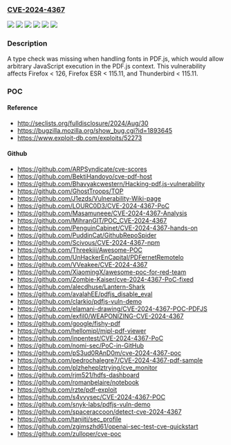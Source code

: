 ### [CVE-2024-4367](https://cve.mitre.org/cgi-bin/cvename.cgi?name=CVE-2024-4367)
![](https://img.shields.io/static/v1?label=Product&message=Firefox%20ESR&color=blue)
![](https://img.shields.io/static/v1?label=Product&message=Firefox&color=blue)
![](https://img.shields.io/static/v1?label=Product&message=Thunderbird&color=blue)
![](https://img.shields.io/static/v1?label=Version&message=0%20&color=brightgreen)
![](https://img.shields.io/static/v1?label=Version&message=unspecified%20&color=brightgreen)
![](https://img.shields.io/static/v1?label=Vulnerability&message=Arbitrary%20JavaScript%20execution%20in%20PDF.js&color=brightgreen)

### Description

A type check was missing when handling fonts in PDF.js, which would allow arbitrary JavaScript execution in the PDF.js context. This vulnerability affects Firefox < 126, Firefox ESR < 115.11, and Thunderbird < 115.11.

### POC

#### Reference
- http://seclists.org/fulldisclosure/2024/Aug/30
- https://bugzilla.mozilla.org/show_bug.cgi?id=1893645
- https://www.exploit-db.com/exploits/52273

#### Github
- https://github.com/ARPSyndicate/cve-scores
- https://github.com/BektiHandoyo/cve-pdf-host
- https://github.com/Bhavyakcwestern/Hacking-pdf.js-vulnerability
- https://github.com/GhostTroops/TOP
- https://github.com/J1ezds/Vulnerability-Wiki-page
- https://github.com/LOURC0D3/CVE-2024-4367-PoC
- https://github.com/Masamuneee/CVE-2024-4367-Analysis
- https://github.com/MihranGIT/POC_CVE-2024-4367
- https://github.com/PenguinCabinet/CVE-2024-4367-hands-on
- https://github.com/PuddinCat/GithubRepoSpider
- https://github.com/Scivous/CVE-2024-4367-npm
- https://github.com/Threekiii/Awesome-POC
- https://github.com/UnHackerEnCapital/PDFernetRemotelo
- https://github.com/VVeakee/CVE-2024-4367
- https://github.com/XiaomingX/awesome-poc-for-red-team
- https://github.com/Zombie-Kaiser/cve-2024-4367-PoC-fixed
- https://github.com/alecdhuse/Lantern-Shark
- https://github.com/avalahEE/pdfjs_disable_eval
- https://github.com/clarkio/pdfjs-vuln-demo
- https://github.com/elamani-drawing/CVE-2024-4367-POC-PDFJS
- https://github.com/exfil0/WEAPONIZING-CVE-2024-4367
- https://github.com/google/fishy-pdf
- https://github.com/hellomipl/mipl-pdf-viewer
- https://github.com/inpentest/CVE-2024-4367-PoC
- https://github.com/nomi-sec/PoC-in-GitHub
- https://github.com/pS3ud0RAnD0m/cve-2024-4367-poc
- https://github.com/pedrochalegre7/CVE-2024-4367-pdf-sample
- https://github.com/plzheheplztrying/cve_monitor
- https://github.com/rjm521/hdfs-dashboard
- https://github.com/romanbelaire/notebook
- https://github.com/rzte/pdf-exploit
- https://github.com/s4vvysec/CVE-2024-4367-POC
- https://github.com/snyk-labs/pdfjs-vuln-demo
- https://github.com/spaceraccoon/detect-cve-2024-4367
- https://github.com/tanjiti/sec_profile
- https://github.com/zgimszhd61/openai-sec-test-cve-quickstart
- https://github.com/zulloper/cve-poc

